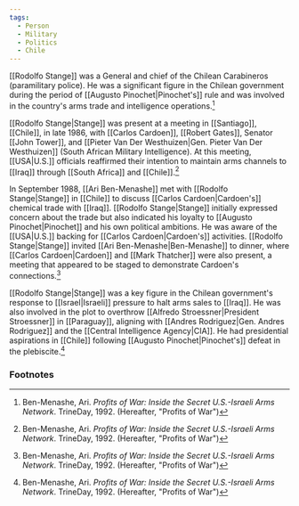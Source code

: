 ```yaml
---
tags:
  - Person
  - Military
  - Politics
  - Chile
---
```

[[Rodolfo Stange]] was a General and chief of the Chilean Carabineros (paramilitary police). He was a significant figure in the Chilean government during the period of [[Augusto Pinochet|Pinochet's]] rule and was involved in the country's arms trade and intelligence operations.[^1]

[[Rodolfo Stange|Stange]] was present at a meeting in [[Santiago]], [[Chile]], in late 1986, with [[Carlos Cardoen]], [[Robert Gates]], Senator [[John Tower]], and [[Pieter Van Der Westhuizen|Gen. Pieter Van Der Westhuizen]] (South African Military Intelligence). At this meeting, [[USA|U.S.]] officials reaffirmed their intention to maintain arms channels to [[Iraq]] through [[South Africa]] and [[Chile]].[^1]

In September 1988, [[Ari Ben-Menashe]] met with [[Rodolfo Stange|Stange]] in [[Chile]] to discuss [[Carlos Cardoen|Cardoen's]] chemical trade with [[Iraq]]. [[Rodolfo Stange|Stange]] initially expressed concern about the trade but also indicated his loyalty to [[Augusto Pinochet|Pinochet]] and his own political ambitions. He was aware of the [[USA|U.S.]] backing for [[Carlos Cardoen|Cardoen's]] activities. [[Rodolfo Stange|Stange]] invited [[Ari Ben-Menashe|Ben-Menashe]] to dinner, where [[Carlos Cardoen|Cardoen]] and [[Mark Thatcher]] were also present, a meeting that appeared to be staged to demonstrate Cardoen's connections.[^1]

[[Rodolfo Stange|Stange]] was a key figure in the Chilean government's response to [[Israel|Israeli]] pressure to halt arms sales to [[Iraq]]. He was also involved in the plot to overthrow [[Alfredo Stroessner|President Stroessner]] in [[Paraguay]], aligning with [[Andres Rodriguez|Gen. Andres Rodriguez]] and the [[Central Intelligence Agency|CIA]]. He had presidential aspirations in [[Chile]] following [[Augusto Pinochet|Pinochet's]] defeat in the plebiscite.[^1]

### Footnotes
[^1]: Ben-Menashe, Ari. *Profits of War: Inside the Secret U.S.-Israeli Arms Network*. TrineDay, 1992. (Hereafter, "Profits of War")

